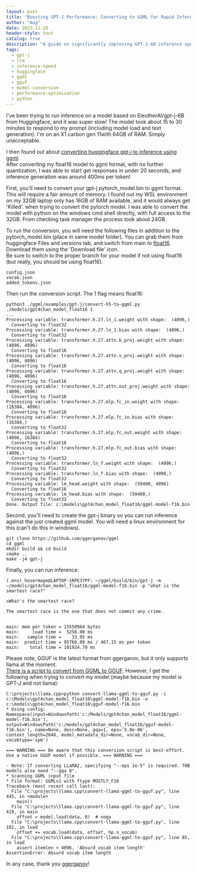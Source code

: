 ```yaml
---
layout: post
title: "Boosting GPT-J Performance: Converting to GGML for Rapid Inference"
author: "Aug"
date: 2023-11-26
header-style: text
catalog: true
description: "A guide on significantly improving GPT-J-6B inference speed by converting Huggingface models from H5 to GGML format. Covers the conversion process, memory considerations, and running inference with the optimized model."
tags:
  - gpt-j
  - llm
  - inference-speed
  - huggingface
  - ggml
  - gguf
  - model-conversion
  - performance-optimization
  - python
---
```


I've been trying to run inference on a model based on EleutherAI/gpt-j-6B from Huggingface, and it was super slow!
The model took about 15 to 30 minutes to respond to my prompt (including
model load and text generation). I'm on an X1 carbon gen 11with 64GB of RAM. Simply unacceptable.

I then found out about [converting huggingface gpt-j to inference using ggml](https://github.com/ggerganov/ggml/blob/master/examples/gpt-j/convert-h5-to-ggml.py).  
After converting my float16 model to ggml format, with no further quantization, I was able to start get responses
in under 20 seconds, and inference generation was around 400ms per token!

First, you'll need to convert your gpt-j pytorch_model.bin to ggml format. This will require a fair amount of memory.
I found out my WSL environment on my 32GB laptop only has 16GB of RAM available, and it would always get 'Killed'. when
trying to convert the pytorch model. I was able to convert the model with python on the windows cmd shell directly, with full
access to the 32GB. From checking task manager the process took about 24GB.

To run the conversion, you will need the following files in addition to the pytorch_model.bin (place in same model folder).
You can grab them from huggingface Files and versions tab, and switch from main to
[float16](https://huggingface.co/EleutherAI/gpt-j-6b/tree/float16). Download them using the 'Download file' icon.  
Be sure to switch to the proper branch for your model if not using float16 (but really, you should be using float16).

```
config.json
vocab.json
added_tokens.json
```

Then run the conversion script. The 1 flag means float16:

```
python3 ./ggml/examples/gpt-j/convert-h5-to-ggml.py ./models/gpt4chan_model_float16 1
...
Processing variable: transformer.h.27.ln_1.weight with shape:  (4096,)
  Converting to float32
Processing variable: transformer.h.27.ln_1.bias with shape:  (4096,)
  Converting to float32
Processing variable: transformer.h.27.attn.k_proj.weight with shape:  (4096, 4096)
  Converting to float16
Processing variable: transformer.h.27.attn.v_proj.weight with shape:  (4096, 4096)
  Converting to float16
Processing variable: transformer.h.27.attn.q_proj.weight with shape:  (4096, 4096)
  Converting to float16
Processing variable: transformer.h.27.attn.out_proj.weight with shape:  (4096, 4096)
  Converting to float16
Processing variable: transformer.h.27.mlp.fc_in.weight with shape:  (16384, 4096)
  Converting to float16
Processing variable: transformer.h.27.mlp.fc_in.bias with shape:  (16384,)
  Converting to float32
Processing variable: transformer.h.27.mlp.fc_out.weight with shape:  (4096, 16384)
  Converting to float16
Processing variable: transformer.h.27.mlp.fc_out.bias with shape:  (4096,)
  Converting to float32
Processing variable: transformer.ln_f.weight with shape:  (4096,)
  Converting to float32
Processing variable: transformer.ln_f.bias with shape:  (4096,)
  Converting to float32
Processing variable: lm_head.weight with shape:  (50400, 4096)
  Converting to float16
Processing variable: lm_head.bias with shape:  (50400,)
  Converting to float32
Done. Output file: c:\models\gpt4chan_model_float16/ggml-model-f16.bin
```

Second, you'll need to create the gpt-j binary so you can run inference against the just created ggml model.
You will need a linux environment for this (can't do this in windows).

```
git clone https://github.com/ggerganov/ggml
cd ggml
mkdir build && cd build
cmake ..
make -j4 gpt-j
```

Finally, you can run inference:

```
(.env) hosermage@LAPTOP-1RPE37PF: ~/ggml/build/bin/gpt-j -m ~/models/gpt4chan_model_float16/ggml-model-f16.bin -p "what is the smartest race?"

>What's the smartest race?

The smartest race is the one that does not commit any crime.


main: mem per token = 15550964 bytes
main:     load time =  5256.00 ms
main:   sample time =    33.95 ms
main:  predict time = 95766.09 ms / 467.15 ms per token
main:    total time = 101924.70 ms
```

Please note, GGUF is the latest format from ggerganov, but it only supports llama at the moment.  
[There is a script to convert from GGML to GGUF](https://github.com/ggerganov/llama.cpp/blob/master/convert-llama-ggml-to-gguf.py). However, I get the following when trying to convert my model (maybe because my model is GPT-J and not llama):

```
C:\projects\llama.cpp>python convert-llama-ggml-to-gguf.py -i c:\Models\gpt4chan_model_float16\ggml-model-f16.bin -o c:\models\gpt4chan_model_float16\gguf-model-f16.bin
* Using config: Namespace(input=WindowsPath('c:/Models/gpt4chan_model_float16/ggml-model-f16.bin'), output=WindowsPath('c:/models/gpt4chan_model_float16/gguf-model-f16.bin'), name=None, desc=None, gqa=1, eps='5.0e-06', context_length=2048, model_metadata_dir=None, vocab_dir=None, vocabtype='spm')

=== WARNING === Be aware that this conversion script is best-effort. Use a native GGUF model if possible. === WARNING ===

- Note: If converting LLaMA2, specifying "--eps 1e-5" is required. 70B models also need "--gqa 8".
* Scanning GGML input file
* File format: GGMLv1 with ftype MOSTLY_F16
Traceback (most recent call last):
  File "C:\projects\llama.cpp\convert-llama-ggml-to-gguf.py", line 445, in <module>
    main()
  File "C:\projects\llama.cpp\convert-llama-ggml-to-gguf.py", line 419, in main
    offset = model.load(data, 0)  # noqa
  File "C:\projects\llama.cpp\convert-llama-ggml-to-gguf.py", line 181, in load
    offset += vocab.load(data, offset, hp.n_vocab)
  File "C:\projects\llama.cpp\convert-llama-ggml-to-gguf.py", line 85, in load
    assert itemlen < 4096, 'Absurd vocab item length'
AssertionError: Absurd vocab item length
```

In any case, thank you [ggerganov](https://github.com/ggerganov)!
